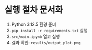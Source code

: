 # 실행 절차 문서화

1. Python 3.12.5 환경 준비
2. `pip install -r requirements.txt` 실행
3. `src/main.ipynb` 열고 실행
4. 결과 확인: `results/output_plot.png`